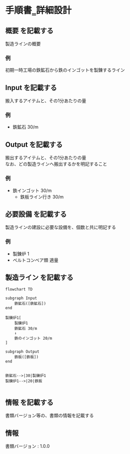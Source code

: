 # 手順書‗詳細設計

## 概要 を記載する
製造ラインの概要

### 例
初期一時工場の鉄鉱石から鉄のインゴットを製錬するライン

## Input を記載する
搬入するアイテムと、その1分あたりの量

### 例
- 鉄鉱石 30/m

## Output を記載する
搬出するアイテムと、その1分あたりの量  
なお、どの製造ラインへ搬出するかを明記すること

### 例
- 鉄インゴット 30/m
    - 鉄板ライン行き 30/m

## 必要設備 を記載する
製造ラインの建設に必要な設備を、個数と共に明記する

### 例
- 製錬炉 1
- ベルトコンベア類 適量


## 製造ライン を記載する
```mermaid
flowchart TD

subgraph Input
    鉄鉱石([鉄鉱石])
end

製錬炉1[
    製錬炉1
    鉄鉱石 30/m
    ↓
    鉄のインゴット 20/m
]

subgraph Output
    鉄板([鉄板])
end


鉄鉱石-->|30|製錬炉1
製錬炉1-->|20|鉄板


```

## 情報 を記載する
書類バージョン等の、書類の情報を記載する

## 情報
書類バージョン : 1.0.0
